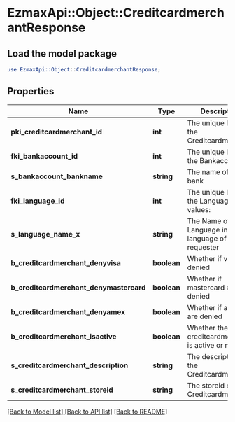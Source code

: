 # EzmaxApi::Object::CreditcardmerchantResponse

## Load the model package
```perl
use EzmaxApi::Object::CreditcardmerchantResponse;
```

## Properties
Name | Type | Description | Notes
------------ | ------------- | ------------- | -------------
**pki_creditcardmerchant_id** | **int** | The unique ID of the Creditcardmerchant | 
**fki_bankaccount_id** | **int** | The unique ID of the Bankaccount | 
**s_bankaccount_bankname** | **string** | The name of the bank | [optional] 
**fki_language_id** | **int** | The unique ID of the Language.  Valid values:  |Value|Description| |-|-| |1|French| |2|English| | [optional] 
**s_language_name_x** | **string** | The Name of the Language in the language of the requester | [optional] 
**b_creditcardmerchant_denyvisa** | **boolean** | Whether if visa are denied | 
**b_creditcardmerchant_denymastercard** | **boolean** | Whether if mastercard are denied | 
**b_creditcardmerchant_denyamex** | **boolean** | Whether if amex are denied | 
**b_creditcardmerchant_isactive** | **boolean** | Whether the creditcardmerchant is active or not | 
**s_creditcardmerchant_description** | **string** | The description of the Creditcardmerchant | 
**s_creditcardmerchant_storeid** | **string** | The storeid of the Creditcardmerchant | 

[[Back to Model list]](../README.md#documentation-for-models) [[Back to API list]](../README.md#documentation-for-api-endpoints) [[Back to README]](../README.md)


